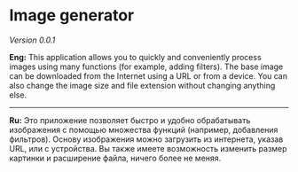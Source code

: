 # Image generator
*Version 0.0.1* 

**Eng:** This application allows you to quickly and conveniently process images using many functions (for example, adding filters). The base image can be downloaded from the Internet using a URL or from a device. You can also change the image size and file extension without changing anything else.

---

**Ru:** Это приложение позволяет быстро и удобно обрабатывать изображения с помощью множества функций (например, добавления фильтров). Основу изображения можно загрузить из интернета, указав URL, или с устройства. Вы также имеете возможность изменить размер картинки и расширение файла, ничего более не меняя.
